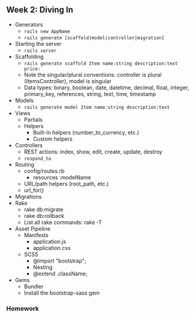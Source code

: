 ## Week 2: Diving In

- Generators
    - `rails new AppName`
    - `rails generate [scaffold|model|controller|migration]`
- Starting the server
    - `rails server`
- Scaffolding
    - `rails generate scaffold Item name:string description:text price:`
    - Note the singular/plural conventions: controller is plural (ItemsController), model is singular
    - Data types: binary, boolean, date, datetime, decimal, float, integer, primary_key, references, string, text, time, timestamp
- Models
    - `rails generate model Item name:string description:text`
- Views
    - Partials
    - Helpers
        - Built-in helpers (number_to_currency, etc.)
        - Custom helpers
- Controllers
    - REST actions: index, show, edit, create, update, destroy
    - `respond_to`
- Routing
    - config/routes.rb
        - resources :modelName
    - URL/path helpers (root_path, etc.)
    - url_for()
- Migrations
- Rake
    - rake db:migrate
    - rake db:rollback
    - List all rake commands: rake -T
- Asset Pipeline
    - Manifests
        - application.js
        - application.css
    - SCSS
        - @import "bootstrap";
        - Nesting
        - @extend .className;
- Gems
    - Bundler
    - Install the bootstrap-sass gem

### Homework


